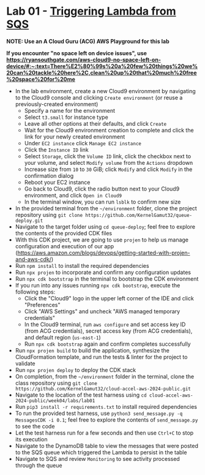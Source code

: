 # Lab 01 - [Triggering Lambda from SQS](https://learn.acloud.guru/handson/c11ca4ba-f942-4a5b-9c75-ad3ff8134a97)

**NOTE: Use an A Cloud Guru (ACG) AWS Playground for this lab**

**If you encounter "no space left on device issues", use https://ryansouthgate.com/aws-cloud9-no-space-left-on-device/#:~:text=There%E2%80%99s%20a%20few%20things%20we%20can%20tackle%20here%2C,clean%20up%20that%20much%20free%20space%20for%20me**

* In the lab environment, create a new Cloud9 environment by navigating to the Cloud9 console and clicking `Create environment` (or reuse a previously-created environment)
    - Specify a name for the environment
    - Select `t3.small` for instance type
    - Leave all other options at their defaults, and click `Create`
    - Wait for the Cloud9 environment creation to complete and click the link for your newly created environment
    - Under `EC2 instance` click `Manage EC2 instance`
    - Click the `Instance ID` link
    - Select `Storage`, click the `Volume ID` link, click the checkbox next to your volume, and select `Modify volume` from the `Actions` dropdown
    - Increase size from `10` to `30` GiB; click `Modify` and click `Modify` in the confirmation dialog
    - Reboot your EC2 instance
    - Go back to Cloud9, click the radio button next to your Cloud9 environment, and click `Open in Cloud9`
    - In the terminal window, you can run `lsblk` to confirm new size
* In the provided terminal from the `~/environment` folder, clone the project repository using `git clone https://github.com/KernelGamut32/queue-deploy.git`
* Navigate to the target folder using `cd queue-deploy`; feel free to explore the contents of the provided CDK files
* With this CDK project, we are going to use `projen` to help us manage configuration and execution of our app (https://aws.amazon.com/blogs/devops/getting-started-with-projen-and-aws-cdk/)
* Run `npm install` to install the required dependencies
* Run `npx projen` to incorporate and confirm any configuration updates
* Run `npx cdk bootstrap` in the terminal to bootstrap the CDK environment
* If you run into any issues running `npx cdk bootstrap`, execute the following steps:
    * Click the "Cloud9" logo in the upper left corner of the IDE and click "Preferences"
    * Click "AWS Settings" and uncheck "AWS managed temporary credentials"
    * In the Cloud9 terminal, run `aws configure` and set access key ID (from ACG credentials), secret access key (from ACG credentials), and default region (`us-east-1`)
    * Run `npx cdk bootstrap` again and confirm completes successfully
* Run `npx projen build` to build the application, synthesize the CloudFormation template, and run the tests & linter for the project to validate
* Run `npx projen deploy` to deploy the CDK stack
* On completion, from the `~/environment` folder in the terminal, clone the class repository using `git clone https://github.com/KernelGamut32/cloud-accel-aws-2024-public.git`
* Navigate to the location of the test harness using `cd cloud-accel-aws-2024-public/week04/labs/lab01`
* Run `pip3 install -r requirements.txt` to install required dependencies
* To run the provided test harness, use `python3 send_message.py -q MessagesCDK -i 0.1`; feel free to explore the contents of `send_message.py` to see the code
* Let the test harness run for a few seconds and then use `Ctrl+C` to stop its execution
* Navigate to the DynamoDB table to view the messages that were posted to the SQS queue which triggered the Lambda to persist in the table
* Navigate to SQS and review `Monitoring` to see activity processed through the queue
